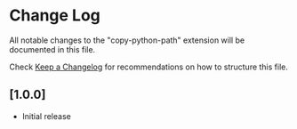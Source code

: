 # Change Log
All notable changes to the "copy-python-path" extension will be documented in this file.

Check [Keep a Changelog](http://keepachangelog.com/) for recommendations on how to structure this file.

## [1.0.0]
- Initial release